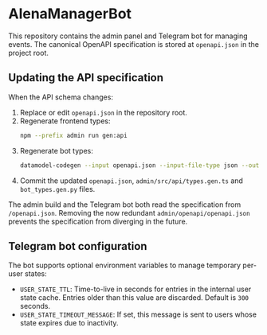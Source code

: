 # AlenaManagerBot

This repository contains the admin panel and Telegram bot for managing events.
The canonical OpenAPI specification is stored at `openapi.json` in the project root.

## Updating the API specification

When the API schema changes:

1. Replace or edit `openapi.json` in the repository root.
2. Regenerate frontend types:
   ```bash
   npm --prefix admin run gen:api
   ```
3. Regenerate bot types:
   ```bash
   datamodel-codegen --input openapi.json --input-file-type json --output bot_types.gen.py
   ```
4. Commit the updated `openapi.json`, `admin/src/api/types.gen.ts` and `bot_types.gen.py` files.

The admin build and the Telegram bot both read the specification from `/openapi.json`.
Removing the now redundant `admin/openapi/openapi.json` prevents the specification
from diverging in the future.

## Telegram bot configuration

The bot supports optional environment variables to manage temporary per-user states:

- `USER_STATE_TTL`: Time-to-live in seconds for entries in the internal user state
  cache. Entries older than this value are discarded. Default is `300` seconds.
- `USER_STATE_TIMEOUT_MESSAGE`: If set, this message is sent to users whose state
  expires due to inactivity.
